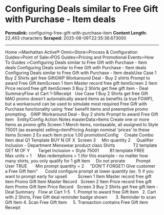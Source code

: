 # Configuring Deals similar to Free Gift with Purchase - Item deals

**Permalink:** configuring-free-gift-with-purchase-item
**Content Length:** 22,463 characters
**Scraped:** 2025-08-09T22:35:36.673000

---

Home &rsaquo;&rsaquo;Manhattan Active® Omni&rsaquo;&rsaquo;Store&rsaquo;&rsaquo;Process & Configuration Guides&rsaquo;&rsaquo;Point of Sale&rsaquo;&rsaquo;POS Guides&rsaquo;&rsaquo;Pricing and Promotional Events&rsaquo;&rsaquo;How To Guides ››Configuring Deals similar to Free Gift with Purchase - Item deals Configuring Deals similar to Free Gift with Purchase - Item deals &nbsp; Configuring Deals similar to Free Gift with Purchase - Item dealsUse Case 1 Buy 2 Shirts get free GiftGWP Workaround Deal - Buy 2 shirts Prompt to award Free Gift itemScreen 1 Item Master record free gift itemScreen 2 Item Price record free gift itemScreen 3 Buy 2 Shirts get free gift item - Deal SummaryFlow at Cart 1-5Receipt &nbsp; Use Case 1 Buy 2 Shirts get free Gift MAO promo doesn&rsquo;t automatically award items as benefits (a true FGWP), but a workaround can be used to simulate most required Free Gift with Purchase functionality using &lsquo;free&rsquo; benefit items and preemptive promo prompting. &nbsp; GWP Workaround Deal - Buy 2 shirts Prompt to award Free Gift item &nbsp; Entity/Config Action Notes masterData&gt;Items Create one or more Items as promo gifts Screen 1 Merch items, nontaxable, all assigned to Style 75001 (as example) selling&gt;itemPricing Assign nominal &#39;prices&#39; to these items Screen 2 Ex each item price 1.00 promotionConfig &nbsp; &nbsp; Create Combo Item deal Q1 Template BUY N OF X &nbsp;Screen 3 &nbsp; &nbsp; Min quantity 2 &nbsp; &nbsp; Qualifier Inclusion - Department Menswear product class Shirts &nbsp; &nbsp; &nbsp; &nbsp; &nbsp; &nbsp; &nbsp; T2 template GET M OF Y &nbsp; &nbsp; &nbsp; Target Inclusion = Style 75001 &nbsp; &nbsp; &nbsp; &nbsp; B1 template FREE &nbsp; &nbsp; &nbsp; Max units = 1 &nbsp; &nbsp; Max redemptions = 1 (for this example - no matter how many shirts, you only qualify for 1 gift item &nbsp; &nbsp; Do not prorate &nbsp; &nbsp; &nbsp; &nbsp; Prompt User TRUE &nbsp; &nbsp; &nbsp; Min prompt quantity = 2 &nbsp; &nbsp; &quot;DON&rsquo;T FORGET! Give customer a Free Gift Item&quot; &nbsp; &nbsp; &nbsp;Could configure prompt at lower quantity (ex. 1) if you want to prompt early for upsell &nbsp; &nbsp; &nbsp; &nbsp; Screen 1 Item Master record free gift item Promo Gift Item Master Record &nbsp; Screen 2 Item Price record free gift item Promo Gift Item Price Record &nbsp; Screen 3 Buy 2 Shirts get free gift item - Deal Summary &nbsp; Flow at Cart 1-5 &nbsp; 1. Prompt to award free Gift Item &nbsp; 2. Cart with 2 Shirts, Free Gift deal reminder badge shown &nbsp; &nbsp; &nbsp; 3. Reminder to scan Gift Item 4. Scan Free Gift Item &nbsp; &nbsp; 5. Transaction contains Free Gift item &nbsp; Receipt